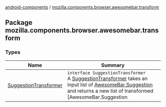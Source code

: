 [android-components](../index.md) / [mozilla.components.browser.awesomebar.transform](./index.md)

## Package mozilla.components.browser.awesomebar.transform

### Types

| Name | Summary |
|---|---|
| [SuggestionTransformer](-suggestion-transformer/index.md) | `interface SuggestionTransformer`<br>A [SuggestionTransformer](-suggestion-transformer/index.md) takes an input list of [AwesomeBar.Suggestion](../mozilla.components.concept.awesomebar/-awesome-bar/-suggestion/index.md) and returns a new list of transformed [AwesomeBar.Suggestion| objects. |
